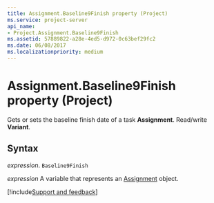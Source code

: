 ```yaml
---
title: Assignment.Baseline9Finish property (Project)
ms.service: project-server
api_name:
- Project.Assignment.Baseline9Finish
ms.assetid: 57889822-a28e-4ed5-d972-0c63bef29fc2
ms.date: 06/08/2017
ms.localizationpriority: medium
---
```



# Assignment.Baseline9Finish property (Project)

Gets or sets the baseline finish date of a task **Assignment**. Read/write **Variant**.


## Syntax

_expression_. `Baseline9Finish`

_expression_ A variable that represents an [Assignment](./Project.Assignment.md) object.

[!include[Support and feedback](~/includes/feedback-boilerplate.md)]